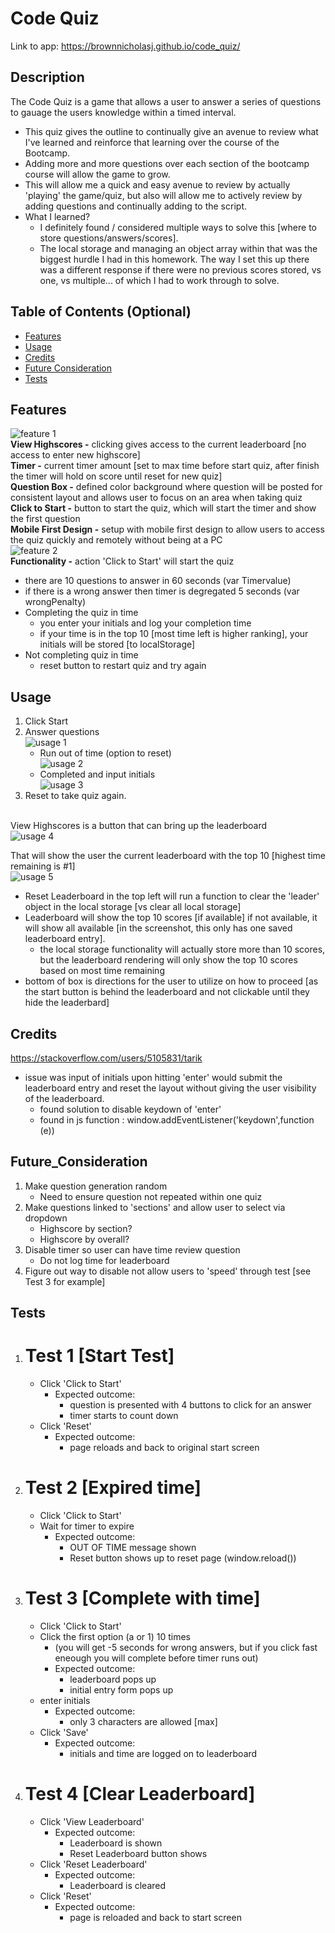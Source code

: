 # Code Quiz

Link to app: https://brownnicholasj.github.io/code_quiz/

## Description

The Code Quiz is a game that allows a user to answer a series of questions to
gauage the users knowledge within a timed interval.

- This quiz gives the outline to continually give an avenue to review what I've
  learned and reinforce that learning over the course of the Bootcamp.
- Adding more and more questions over each section of the bootcamp course will
  allow the game to grow.
- This will allow me a quick and easy avenue to review by actually 'playing' the
  game/quiz, but also will allow me to actively review by adding questions and
  continually adding to the script.
- What I learned?
  - I definitely found / considered multiple ways to solve this [where to store
    questions/answers/scores].
  - The local storage and managing an object array within that was the biggest
    hurdle I had in this homework. The way I set this up there was a different
    response if there were no previous scores stored, vs one, vs multiple... of
    which I had to work through to solve.

## Table of Contents (Optional)

- [Features](#features)
- [Usage](#usage)
- [Credits](#credits)
- [Future Consideration](#future_consideration)
- [Tests](#Tests)

## Features

![feature 1](assets/images/features_01.jpg)<br> <strong>View
Highscores -</strong> clicking gives access to the current leaderboard [no
access to enter new highscore]<br> <strong>Timer -</strong> current timer amount
[set to max time before start quiz, after finish the timer will hold on score
until reset for new quiz]<br> <strong>Question Box -</strong> defined color
background where question will be posted for consistent layout and allows user
to focus on an area when taking quiz<br> <strong>Click to Start -</strong>
button to start the quiz, which will start the timer and show the first
question<br> <strong>Mobile First Design -</strong> setup with mobile first
design to allow users to access the quiz quickly and remotely without being at a
PC<br> ![feature 2](assets/images/features_02.jpg)<br>
<strong>Functionality -</strong> action 'Click to Start' will start the quiz<br>

- there are 10 questions to answer in 60 seconds (var Timervalue)
- if there is a wrong answer then timer is degregated 5 seconds (var
  wrongPenalty)
- Completing the quiz in time
  - you enter your initials and log your completion time
  - if your time is in the top 10 [most time left is higher ranking], your
    initials will be stored [to localStorage]
- Not completing quiz in time
  - reset button to restart quiz and try again

## Usage

1. Click Start
2. Answer questions<br> ![usage 1](assets/images/usage_01.jpg)<br>
   - Run out of time (option to reset)<br>
     ![usage 2](assets/images/usage_02.jpg)<br>
   - Completed and input initials<br> ![usage 3](assets/images/usage_03.jpg)<br>
3. Reset to take quiz again.<br> <br>

View Highscores is a button that can bring up the leaderboard<br>
![usage 4](assets/images/usage_04.jpg)<br>

That will show the user the current leaderboard with the top 10 [highest time
remaining is #1]<br> ![usage 5](assets/images/usage_05.jpg)<br>

- Reset Leaderboard in the top left will run a function to clear the 'leader'
  object in the local storage [vs clear all local storage]
- Leaderboard will show the top 10 scores [if available] if not available, it
  will show all available [in the screenshot, this only has one saved
  leaderboard entry].
  - the local storage functionality will actually store more than 10 scores, but
    the leaderboard rendering will only show the top 10 scores based on most
    time remaining
- bottom of box is directions for the user to utilize on how to proceed [as the
  start button is behind the leaderboard and not clickable until they hide the
  leaderbard]

## Credits

https://stackoverflow.com/users/5105831/tarik

- issue was input of initials upon hitting 'enter' would submit the leaderboard
  entry and reset the layout without giving the user visibility of the
  leaderboard.
  - found solution to disable keydown of 'enter'
  - found in js function : window.addEventListener('keydown',function (e))

## Future_Consideration

1. Make question generation random
   - Need to ensure question not repeated within one quiz
2. Make questions linked to 'sections' and allow user to select via dropdown
   - Highscore by section?
   - Highscore by overall?
3. Disable timer so user can have time review question
   - Do not log time for leaderboard
4. Figure out way to disable not allow users to 'speed' through test [see Test 3
   for example]

## Tests

<!-- prettier-ignore-start -->
1. Test 1 [Start Test] 
    =
   - Click 'Click to Start'
     - Expected outcome:
       - question is presented with 4 buttons to click for an answer
       - timer starts to count down
   - Click 'Reset'
     - Expected outcome:
       - page reloads and back to original start screen

2. Test 2 [Expired time] 
    =
   - Click 'Click to Start'
   - Wait for timer to expire
     - Expected outcome:
       - OUT OF TIME message shown
       - Reset button shows up to reset page (window.reload())

3. Test 3 [Complete with time] 
    =
   - Click 'Click to Start'
   - Click the first option (a or 1) 10 times
        - (you will get -5 seconds for wrong answers, but if you click fast eneough you will complete before timer runs out)
        - Expected outcome:
            - leaderboard pops up
            - initial entry form pops up
    - enter initials
        - Expected outcome:
            - only 3 characters are allowed [max]
    - Click 'Save'
        - Expected outcome:
            - initials and time are logged on to leaderboard

4. Test 4 [Clear Leaderboard]
    =
    -   Click 'View Leaderboard'
        - Expected outcome:
            - Leaderboard is shown
            - Reset Leaderboard button shows
    - Click 'Reset Leaderboard'
        - Expected outcome:
            - Leaderboard is cleared
    - Click 'Reset'
        - Expected outcome:
            - page is reloaded and back to start screen

<!-- prettier-ignore-end -->
